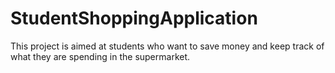 # StudentShoppingApplication

This project is aimed at students who want to save money and keep track of what they are spending in the supermarket.
